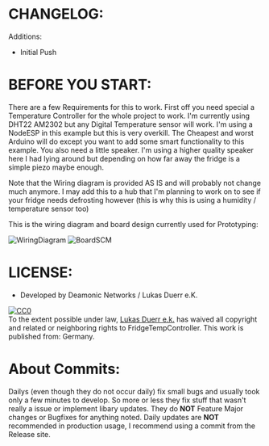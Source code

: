 CHANGELOG:
==================================================
Additions:
- Initial Push


BEFORE YOU START:
==================================================
There are a few Requirements for this to work.
First off you need special a Temperature Controller for the whole project to work.
I'm currently using DHT22 AM2302 but any Digital Temperature sensor will work.
I'm using a NodeESP in this example but this is very overkill. The Cheapest and worst Arduino will do except you want to add some
smart functionality to this example.
You also need a little speaker. I'm using a higher quality speaker here I had lying around but depending on how far away the fridge is a simple piezo maybe enough.

Note that the Wiring diagram is provided AS IS and will probably not change much anymore. I may add this to a hub that I'm planning to work on to see if your fridge needs defrosting however (this is why this is using a humidity / temperature sensor too)

This is the wiring diagram and board design currently used for Prototyping:

![**WiringDiagram**](https://i.imgur.com/2DzZ5vt.png)
![**BoardSCM**](https://i.imgur.com/uAVSCdW.png)



LICENSE: 
==================================================
* Developed by Deamonic Networks / Lukas Duerr e.K.
<p xmlns:dct="http://purl.org/dc/terms/" xmlns:vcard="http://www.w3.org/2001/vcard-rdf/3.0#">
  <a rel="license"
     href="http://creativecommons.org/publicdomain/zero/1.0/">
    <img src="https://licensebuttons.net/p/zero/1.0/88x31.png" style="border-style: none;" alt="CC0" />
  </a>
  <br />
  To the extent possible under law,
  <a rel="dct:publisher"
     href="https://creativecommons.org/share-your-work/public-domain/cc0/">
    <span property="dct:title">Lukas Duerr e.k.</span></a>
  has waived all copyright and related or neighboring rights to
  <span property="dct:title">FridgeTempController</span>.
This work is published from:
<span property="vcard:Country" datatype="dct:ISO3166"
      content="DE" about="https://creativecommons.org/share-your-work/public-domain/cc0/">
  Germany</span>.
</p>
 
 About Commits:
==================================================
Dailys (even though they do not occur daily) fix small bugs and usually took only a few minutes to develop. So more or less they fix stuff that wasn't really a issue or implement libary updates. They do **NOT** Feature Major changes or Bugfixes for anything noted. Daily updates are __**NOT**__ recommended in production usage, I recommend using a commit from the Release site.
